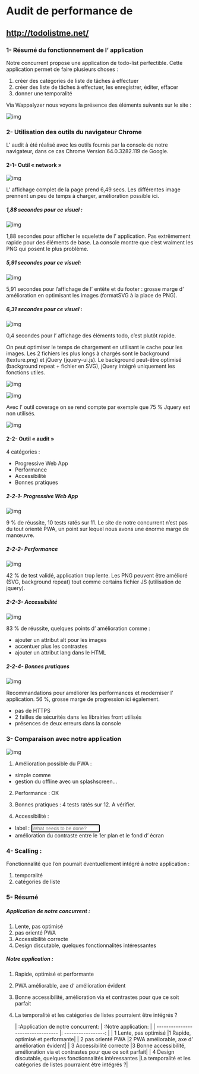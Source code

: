 # Audit de performance de
## http://todolistme.net/

### 1- Résumé du fonctionnement de l’ application

Notre concurrent propose une application de todo-list perfectible.
Cette application permet de faire plusieurs choses :
1. créer des catégories de liste de tâches à effectuer
2. créer des liste de tâches à effectuer, les enregistrer, éditer, effacer
3. donner une temporalité

Via Wappalyzer nous voyons la présence des éléments suivants sur le site :

![img](audit_wappalyzer.png)


### 2- Utilisation des outils du navigateur Chrome
L’ audit à été réalisé avec les outils fournis par la console de notre navigateur, dans ce cas Chrome Version 64.0.3282.119 de Google.

#### 2-1- Outil « network »

![img](audit_network.png)

L’ affichage complet de la page prend 6,49 secs.
Les différentes image prennent un peu de temps à charger, amélioration possible ici.

##### 1,88 secondes pour ce visuel :

![img](audit_network_1.88ms.png)

1,88 secondes pour afficher le squelette de l’ application. Pas extrêmement rapide pour des éléments de base. La console montre que c’est vraiment les PNG qui posent le plus problème.

##### 5,91 secondes pour ce visuel:

![img](audit_network_5.91ms.png)

5,91 secondes pour l’affichage de l’ entête et du footer : grosse marge d’ amélioration en optimisant les images (formatSVG à la place de PNG).

##### 6,31 secondes pour ce visuel :

![img](audit_network_6.31ms.png)

0,4 secondes pour l’ affichage des éléments todo, c’est plutôt rapide.

On peut optimiser le temps de chargement en utilisant le cache pour les images.
Les 2 fichiers les plus longs à chargés sont  le background (texture.png) et jQuery (jquery-ui.js).
Le background peut-être optimisé (background repeat + fichier en SVG), jQuery intégré uniquement les fonctions utiles.

![img](audit_network_texture.png)

![img](audit_network_jquery.png)

Avec l’ outil coverage on se rend compte par exemple que 75 % Jquery est non utilisés.

![img](audit_network_coverage.png)

#### 2-2- Outil « audit »
4 catégories :
- Progressive Web App
- Performance
- Accessibilité
- Bonnes pratiques

##### 2-2-1- Progressive Web App

![img](audit_pwa.png)

9 % de réussite, 10 tests ratés sur 11.
Le site de notre concurrent n’est pas du tout orienté PWA, un point sur lequel nous avons une énorme marge de manœuvre.

##### 2-2-2- Performance

![img](audit_perf.png)

42 % de test validé, application trop lente.
Les PNG peuvent être amélioré (SVG, background repeat) tout comme certains fichier JS (utilisation de jquery).

##### 2-2-3- Accessibilité

![img](audit_accessibilite.png)

83 % de réussite, quelques points d’ amélioration comme :
- ajouter un attribut alt pour les images
- accentuer plus les contrastes
- ajouter un attribut lang dans le HTML

##### 2-2-4- Bonnes pratiques

![img](audit_practice.png)

Recommandations pour améliorer les performances et moderniser l’ application.
56 %, grosse marge de progression ici également.
- pas de HTTPS
- 2 failles de sécurités dans les librairies front utilisés
- présences de deux erreurs dans la console

### 3- Comparaison avec notre application

![img](audit_notre_app.png)

1. Amélioration possible du PWA :
- simple comme <meta name= «theme-color »>
- gestion du offline avec un splashscreen...

2. Performance : OK

3. Bonnes pratiques : 4 tests ratés sur 12. A vérifier.

4. Accessibilité :
- label : <input class="new-todo" placeholder="What needs to be done?" autofocus>
- amélioration du contraste entre le 1er plan et le fond d’ écran

### 4- Scalling :
Fonctionnalité que l’on pourrait éventuellement intégré à notre application :
1. temporalité
2. catégories de liste

### 5- Résumé
##### Application de notre concurrent :
1. Lente, pas optimisé
2. pas orienté PWA
3. Accessibilité correcte
4. Design discutable, quelques fonctionnalités intéressantes

##### Notre application :
1. Rapide, optimisé et performante
2. PWA améliorable, axe d’ amélioration évident
3. Bonne accessibilité, amélioration via <label> et contrastes pour que ce soit parfait
4. La temporalité et les catégories de listes pourraient être intégrés ?

    | :Application de notre concurrent: | :Notre application: |
    | --------------------------------- |: -----------------: |
    | 1 Lente, pas optimisé |1 Rapide, optimisé et performante|
    | 2 pas orienté PWA |2 PWA améliorable, axe d’ amélioration évident|
    | 3 Accessibilité correcte |3 Bonne accessibilité, amélioration via <label> et contrastes pour que ce soit parfait|
    | 4 Design discutable, quelques fonctionnalités intéressantes |La temporalité et les catégories de listes pourraient    être intégrés ?|
